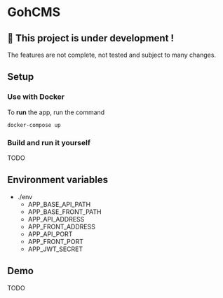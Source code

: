 # GohCMS
## 🚧 This project is under development !
The features are not complete, not tested and subject to many changes.
## Setup
### Use with Docker
To **run** the app, run the command
```shell
docker-compose up
```

### Build and run it yourself
TODO
## Environment variables
- ./env
    - APP_BASE_API_PATH
    - APP_BASE_FRONT_PATH
    - APP_API_ADDRESS
    - APP_FRONT_ADDRESS
    - APP_API_PORT
    - APP_FRONT_PORT
    - APP_JWT_SECRET
## Demo
TODO